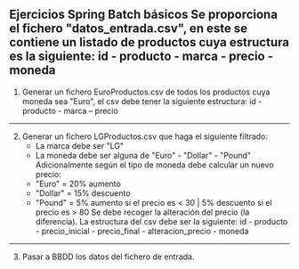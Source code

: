 Ejercicios Spring Batch básicos
Se proporciona el fichero "datos_entrada.csv", en este se contiene un listado de productos cuya estructura es la siguiente:
id - producto - marca - precio - moneda
--------------------------------------------------------------------------------------------------------------------------

1. Generar un fichero EuroProductos.csv de todos los productos cuya moneda sea "Euro", el csv debe tener la siguiente estructura:
id - producto - marca – precio
--------------------------------------------------------------------------------------------------------------------------
2. Generar un fichero LGProductos.csv que haga el siguiente filtrado:
	- La marca debe ser "LG"
	- La moneda debe ser alguna de "Euro" - "Dollar" - "Pound"
  Adicionalmente según el tipo de moneda debe calcular un nuevo precio:
	- "Euro" = 20% aumento
	- "Dollar" = 15% descuento
	- "Pound" = 5% aumento si el precio es < 30 | 5% descuento si el precio es > 80
Se debe recoger la alteración del precio (la diferencia).
La estructura del csv debe ser la siguiente:
id - producto - precio_inicial - precio_final - alteracion_precio - moneda
--------------------------------------------------------------------------------------------------------------------------
3. Pasar a BBDD los datos del fichero de entrada.
